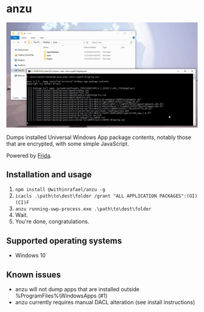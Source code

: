 # anzu

![Image of anzu dumping Astroneer](gfx/example.png)

Dumps installed Universal Windows App package contents, notably those that are encrypted, with some simple JavaScript.

Powered by [Frida](https://www.frida.re).
 
## Installation and usage ##
1. `npm install @withinrafael/anzu -g`
2. `icacls .\path\to\dest\folder /grant "ALL APPLICATION PACKAGES":(OI)(CI)F`
2. `anzu running-uwp-process.exe .\path\to\dest\folder`
3. Wait.
4. You're done, congratulations.

## Supported operating systems ##
- Windows 10

## Known issues ##
- anzu will not dump apps that are installed outside %ProgramFiles%\WindowsApps (#1)
- anzu currently requires manual DACL alteration (see install instructions)